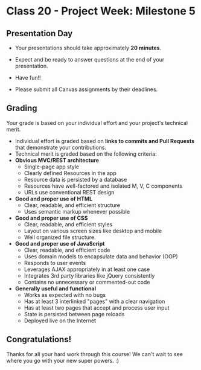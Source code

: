 # Class 20 -  Project Week: Milestone 5

## Presentation Day

* Your presentations should take approximately **20 minutes**.
* Expect and be ready to answer questions at the end of your presentation.
* Have fun!!

* Please submit all Canvas assignments by their deadlines.

## Grading
Your grade is based on your individual effort and your project's technical merit.
* Individual effort is graded based on **links to commits and Pull Requests** that demonstrate your contributions.
* Technical merit is graded based on the following criteria:
 * **Obvious MVC/REST architecture**
    * Single-page app style
    * Clearly defined Resources in the app
    * Resource data is persisted by a database
    * Resources have well-factored and isolated M, V, C components
    * URLs use conventional REST design
 * **Good and proper use of HTML**
    * Clear, readable, and efficient structure
    * Uses semantic markup whenever possible
 * **Good and proper use of CSS**
    * Clear, readable, and efficient styles
    * Layout on various screen sizes like desktop and mobile
    * Well organized file structure.
 * **Good and proper use of JavaScript**
    * Clear, readable, and efficient code
    * Uses domain models to encapsulate data and behavior (OOP)
    * Responds to user events
    * Leverages AJAX appropriately in at least one case
    * Integrates 3rd party libraries like jQuery consistently
    * Contains no unnecessary or commented-out code
 * **Generally useful and functional**
    * Works as expected with no bugs
    * Has at least 3 interlinked "pages" with a clear navigation
    * Has at least two pages that accept and process user input
    * State is persisted between page reloads
    * Deployed live on the Internet

## Congratulations!
Thanks for all your hard work through this course! We can't wait to see where you go with your new super powers. :)
